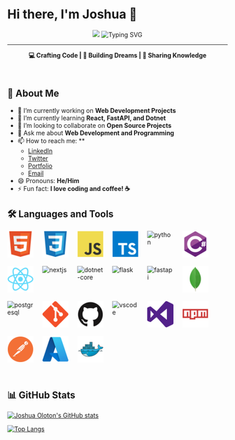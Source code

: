
# Hi there, I'm Joshua 👋

<div align="center">
  <!-- <img src="https://media.giphy.com/media/QssGEmpkyEOhBCb7e1/giphy.gif" width="200" /> -->

  <!-- Coding/Developer themed GIFs -->
  <img src="https://media.giphy.com/media/qgQUggAC3Pfv687qPC/giphy.gif" width="200" />

  <!-- Developer workspace -->
  <!-- <img src="https://media.giphy.com/media/SWoSkN6DxTszqIKEqv/giphy.gif" width="200" /> -->

  <img src="https://readme-typing-svg.herokuapp.com?font=Fira+Code&size=22&pause=1000&color=00D4AA&center=true&vCenter=true&width=600&lines=Full+Stack+Developer;Open+Source+Contributor;Mobile+Developer;Building+Amazing+Web+Experiences;Always+Learning+New+Technologies" alt="Typing SVG" />
</div>

---

<div align="center">
  
  **💻 Crafting Code | 🚀 Building Dreams | 📝 Sharing Knowledge**

  
  
</div>

<br />

## 🚀 About Me
- 🔭 I’m currently working on **Web Development Projects**
- 🌱 I’m currently learning **React, FastAPI, and Dotnet**
- 👯 I’m looking to collaborate on **Open Source Projects**
- 💬 Ask me about **Web Development and Programming**
- 📫 How to reach me: **
  - [LinkedIn](https://www.linkedin.com/in/joshuaoloton/)
  - [Twitter](https://twitter.com/JoshuaOloton)
  - [Portfolio](https://joshuaoloton.github.io/)
  - [Email](mailto:olotonjoshua23@gmail.com)
- 😄 Pronouns: **He/Him**
- ⚡ Fun fact: **I love coding and coffee! ☕**


## 🛠️ Languages and Tools
<div style="display: flex; flex-wrap: wrap; gap: 20px; align-items: center; margin-bottom: 60px;"> 
  <img src="https://raw.githubusercontent.com/devicons/devicon/master/icons/html5/html5-original.svg" alt="html5" width="60" height="60"/>
  <img src="https://raw.githubusercontent.com/devicons/devicon/master/icons/css3/css3-original.svg" alt="css3" width="60" height="60"/>
  <img src="https://raw.githubusercontent.com/devicons/devicon/master/icons/javascript/javascript-original.svg" alt="javascript" width="60" height="60"/>
  <img src="https://raw.githubusercontent.com/devicons/devicon/master/icons/typescript/typescript-original.svg" alt="typescript" width="60" height="60"/>
  <img src="https://cdn.jsdelivr.net/gh/devicons/devicon@latest/icons/python/python-original.svg" alt="python" width="60" height="60" />
  <img src="https://raw.githubusercontent.com/devicons/devicon/master/icons/csharp/csharp-original.svg" alt="csharp" width="60" height="60"/>
  <img src="https://raw.githubusercontent.com/devicons/devicon/master/icons/react/react-original.svg" alt="react" width="60" height="60"/>
  <img src="https://cdn.jsdelivr.net/gh/devicons/devicon@latest/icons/nextjs/nextjs-original.svg" alt="nextjs" width="60" height="60" />
  <img src="https://cdn.jsdelivr.net/gh/devicons/devicon@latest/icons/dotnetcore/dotnetcore-original.svg" alt="dotnet-core" width="60" height="60" />
  <img src="https://cdn.jsdelivr.net/gh/devicons/devicon@latest/icons/flask/flask-original.svg" alt="flask" width="60" height="60" />    
  <img src="https://cdn.jsdelivr.net/gh/devicons/devicon@latest/icons/fastapi/fastapi-original.svg" alt="fastapi" width="60" height="60" />           
  <img src="https://raw.githubusercontent.com/devicons/devicon/master/icons/mongodb/mongodb-original.svg" alt="mongodb" width="60" height="60"/>
  <img src="https://cdn.jsdelivr.net/gh/devicons/devicon@latest/icons/postgresql/postgresql-original-wordmark.svg" alt="postgresql" width="60" height="60" />
  <img src="https://raw.githubusercontent.com/devicons/devicon/master/icons/git/git-original.svg" alt="git" width="60" height="60"/>
  <img src="https://raw.githubusercontent.com/devicons/devicon/master/icons/github/github-original.svg" alt="github" width="60" height="60"/>
  <img src="https://cdn.jsdelivr.net/gh/devicons/devicon@latest/icons/vscode/vscode-original.svg" alt="vscode" width="60" height="60" />
  <img src="https://raw.githubusercontent.com/devicons/devicon/master/icons/visualstudio/visualstudio-plain.svg" alt="visualstudio" width="60" height="60"/>
  <img src="https://raw.githubusercontent.com/devicons/devicon/master/icons/npm/npm-original-wordmark.svg" alt="npm" width="60" height="60"/>
  <img src="https://raw.githubusercontent.com/devicons/devicon/master/icons/postman/postman-original.svg" alt="postman" width="60" height="60"/>
  <img src="https://raw.githubusercontent.com/devicons/devicon/master/icons/azure/azure-original.svg" alt="azure" width="60" height="60"/>
  <img src="https://raw.githubusercontent.com/devicons/devicon/master/icons/docker/docker-original.svg" alt="docker" width="60" height="60"/>

</div>

## 📊 GitHub Stats
[![Joshua Oloton's GitHub stats](https://github-readme-stats.vercel.app/api?username=JoshuaOloton&hide=stars&show=reviews,prs_merged&show_icons=true&theme=transparent)](https://github.com/anuraghazra/github-readme-stats)


<!-- Most used languages -->

[![Top Langs](https://github-readme-stats.vercel.app/api/top-langs/?username=JoshuaOloton&layout=compact&theme=transparent)](https://github.com/anuraghazra/github-readme-stats)

<!--
**JoshuaOloton/JoshuaOloton** is a ✨ _special_ ✨ repository because its `README.md` (this file) appears on your GitHub profile.

Here are some ideas to get you started:

- 🔭 I’m currently working on ...
- 🌱 I’m currently learning ...
- 👯 I’m looking to collaborate on ...
- 🤔 I’m looking for help with ...
- 💬 Ask me about ...
- 📫 How to reach me: ...
- 😄 Pronouns: ...
- ⚡ Fun fact: ...
-->
